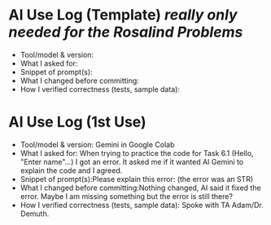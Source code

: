 # AI Use Log (Template) *really only needed for the Rosalind Problems*
- Tool/model & version:
- What I asked for:
- Snippet of prompt(s):
- What I changed before committing:
- How I verified correctness (tests, sample data):
# AI Use Log (1st Use)
- Tool/model & version: Gemini in Google Colab
- What I asked for: When trying to practice the code for Task 6.1 (Hello, "Enter name"...) I got an error. It asked me if it wanted AI Gemini to
  explain the code and I agreed.
- Snippet of prompt(s):Please explain this error: (the error was an STR)
- What I changed before committing:Nothing changed, AI said it fixed the error. Maybe I am missing something but the error is still there?
- How I verified correctness (tests, sample data): Spoke with TA Adam/Dr. Demuth.
